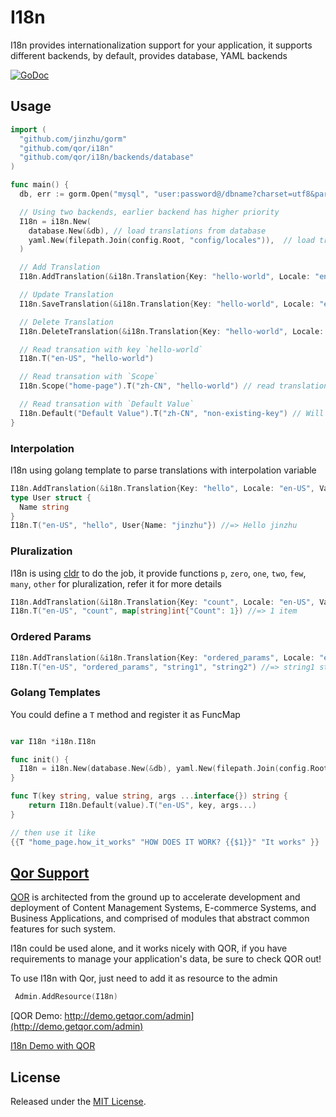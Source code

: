 # I18n

I18n provides internationalization support for your application, it supports different backends, by default, provides database, YAML backends

[![GoDoc](https://godoc.org/github.com/qor/i18n?status.svg)](https://godoc.org/github.com/qor/i18n)

## Usage

```go
import (
  "github.com/jinzhu/gorm"
  "github.com/qor/i18n"
  "github.com/qor/i18n/backends/database"
)

func main() {
  db, err := gorm.Open("mysql", "user:password@/dbname?charset=utf8&parseTime=True&loc=Local")

  // Using two backends, earlier backend has higher priority
  I18n = i18n.New(
    database.New(&db), // load translations from database
    yaml.New(filepath.Join(config.Root, "config/locales")),  // load translations from YAML files in directory `config/locales
  )

  // Add Translation
  I18n.AddTranslation(&i18n.Translation{Key: "hello-world", Locale: "en-US", Value: "hello world"})

  // Update Translation
  I18n.SaveTranslation(&i18n.Translation{Key: "hello-world", Locale: "en-US", Value: "Hello World"})

  // Delete Translation
  I18n.DeleteTranslation(&i18n.Translation{Key: "hello-world", Locale: "en-US", Value: "Hello World"})

  // Read transation with key `hello-world`
  I18n.T("en-US", "hello-world")

  // Read transation with `Scope`
  I18n.Scope("home-page").T("zh-CN", "hello-world") // read translation with translation key `home-page.hello-world`

  // Read transation with `Default Value`
  I18n.Default("Default Value").T("zh-CN", "non-existing-key") // Will return default value `Default Value`
}
```

### Interpolation

I18n using golang template to parse translations with interpolation variable

```go
I18n.AddTranslation(&i18n.Translation{Key: "hello", Locale: "en-US", Value: "Hello {{.Name}}"})
type User struct {
  Name string
}
I18n.T("en-US", "hello", User{Name: "jinzhu"}) //=> Hello jinzhu
```

### Pluralization

I18n is using [cldr](https://github.com/theplant/cldr) to do the job, it provide functions `p`, `zero`, `one`, `two`, `few`, `many`, `other` for pluralization, refer it for more details

```go
I18n.AddTranslation(&i18n.Translation{Key: "count", Locale: "en-US", Value: "{{p "Count" (one "{{.Count}} item") (other "{{.Count}} items")}}"})
I18n.T("en-US", "count", map[string]int{"Count": 1}) //=> 1 item
```

### Ordered Params

```go
I18n.AddTranslation(&i18n.Translation{Key: "ordered_params", Locale: "en-US", Value: "{{$1}} {{$2}} {{$1}}"})
I18n.T("en-US", "ordered_params", "string1", "string2") //=> string1 string2 string1
```

### Golang Templates

You could define a `T` method and register it as FuncMap

```go

var I18n *i18n.I18n

func init() {
  I18n = i18n.New(database.New(&db), yaml.New(filepath.Join(config.Root, "config/locales")))
}

func T(key string, value string, args ...interface{}) string {
	return I18n.Default(value).T("en-US", key, args...)
}

// then use it like
{{T "home_page.how_it_works" "HOW DOES IT WORK? {{$1}}" "It works" }}
```

## [Qor Support](https://github.com/qor/qor)

[QOR](http://getqor.com) is architected from the ground up to accelerate development and deployment of Content Management Systems, E-commerce Systems, and Business Applications, and comprised of modules that abstract common features for such system.

I18n could be used alone, and it works nicely with QOR, if you have requirements to manage your application's data, be sure to check QOR out!

To use I18n with Qor, just need to add it as resource to the admin

```go
 Admin.AddResource(I18n)
 ```

[QOR Demo:  http://demo.getqor.com/admin](http://demo.getqor.com/admin)

[I18n Demo with QOR](http://demo.getqor.com/admin/translations)

## License

Released under the [MIT License](http://opensource.org/licenses/MIT).
